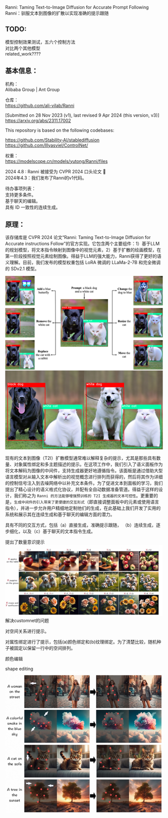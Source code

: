 Ranni: Taming Text-to-Image Diffusion for Accurate Prompt Following    
Ranni：驯服文本到图像的扩散以实现准确的提示跟随   



## TODO:
模型控制效果测试，五六个控制方法     
对比两个其他模型    
related_work????     


## 基本信息：  
机构：    
Alibaba Group   |   Ant Group     

仓库：     
https://github.com/ali-vilab/Ranni   

[Submitted on 28 Nov 2023 (v1), last revised 9 Apr 2024 (this version, v3)]    
https://arxiv.org/abs/2311.17002    


This repository is based on the following codebases:

https://github.com/Stability-AI/stablediffusion   
https://github.com/lllyasviel/ControlNet/

权重：    
https://modelscope.cn/models/yutong/Ranni/files   

2024 4.8 : Ranni 被接受为 CVPR 2024 口头论文 🎉    
2024年4.3：我们发布了Ranni的v1代码。    

待办事项列表：    
支持更多条件。    
基于聊天的编辑。    
具有 ID 一致性的连续生成。     





   
## 原理：     
该存储库是 CVPR 2024 论文“Ranni: Taming Text-to-Image Diffusion for Accurate instructions Follow”的官方实现。它包含两个主要组件：1）基于LLM的规划模型，将文本指令映射到图像中的视觉元素，2）基于扩散的绘画模型，在第一阶段按照视觉元素绘制图像。得益于LLM的强大能力，Ranni获得了更好的语义理解。目前，我们发布的模型权重包括 LoRA 微调的 LLaMa-2-7B 和完全微调的 SDv2.1 模型。     


![alt text](assets/Ranni/image.png)    
![alt text](assets/Ranni/image-1.png)     


现有的文本到图像（T2I）扩散模型通常难以解释复杂的提示，尤其是那些具有数量、对象属性绑定和多主题描述的提示。在这项工作中，我们引入了语义面板作为将文本解码为图像的中间件，支持生成器更好地遵循指令。该面板是通过借助大型语言模型对从输入文本中解析出的视觉概念进行排列而获得的，然后将其作为详细的控制信号注入到去噪网络中以补充文本条件。为了促进文本到面板的学习，我们提出了精心设计的语义格式化协议，并配有全自动数据准备管道。得益于这样的设计，我们称之为 `Ranni 的方法能够增强预训练的 T2I 生成器的文本可控性`。更重要的是，`生成中间件的引入带来了更便捷的交互形式`（即直接调整面板中的元素或使用语言指令），并进一步允许用户精细地定制他们的生成，在此基础上我们开发了实用的系统和展示其在连续生成和基于聊天的编辑方面的潜力。    

具有不同的交互方式，包括（a）直接生成，准确提示跟随， （b）连续生成，逐步细化，以及（c）基于聊天的文本指令生成。   


提出了数量意识提示     
![alt text](assets/Ranni/image-2.png)     
解决customnet的问题     

对空间关系进行提示。

对属性绑定进行了提示，包括(a)颜色绑定和(b)纹理绑定。为了清楚比较，随机种子被固定以保留一行中的空间排列。    

颜色编辑     

shape editing   
![alt text](assets/Ranni/image-3.png)    



 









